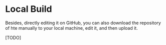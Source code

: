 # Local Build 

Besides, directly editing it on GitHub, you can also download the repository of hte 
manually to your local machine, edit it, and then upload it.

[TODO]